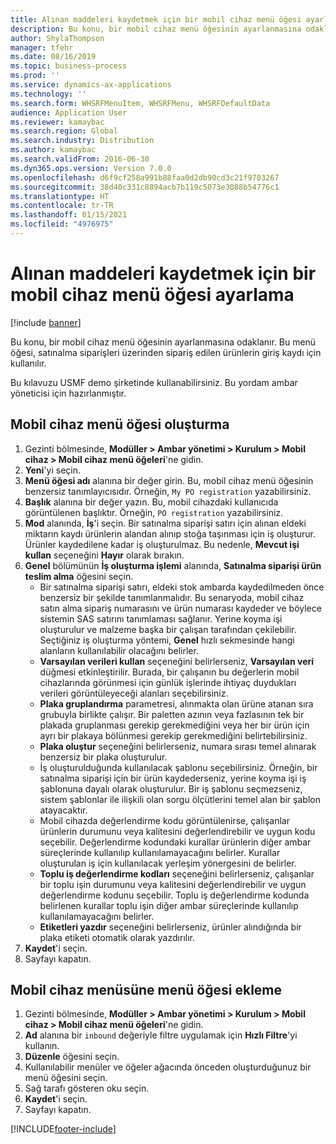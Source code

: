 ```yaml
---
title: Alınan maddeleri kaydetmek için bir mobil cihaz menü öğesi ayarlama
description: Bu konu, bir mobil cihaz menü öğesinin ayarlanmasına odaklanır.
author: ShylaThompson
manager: tfehr
ms.date: 08/16/2019
ms.topic: business-process
ms.prod: ''
ms.service: dynamics-ax-applications
ms.technology: ''
ms.search.form: WHSRFMenuItem, WHSRFMenu, WHSRFDefaultData
audience: Application User
ms.reviewer: kamaybac
ms.search.region: Global
ms.search.industry: Distribution
ms.author: kamaybac
ms.search.validFrom: 2016-06-30
ms.dyn365.ops.version: Version 7.0.0
ms.openlocfilehash: d6f9cf258a991b88faa0d2db90cd3c21f9703267
ms.sourcegitcommit: 38d40c331c8894acb7b119c5073e3088b54776c1
ms.translationtype: HT
ms.contentlocale: tr-TR
ms.lasthandoff: 01/15/2021
ms.locfileid: "4976975"
---
```

# <a name="set-up-a-mobile-device-menu-item-to-register-received-items"></a>Alınan maddeleri kaydetmek için bir mobil cihaz menü öğesi ayarlama

[!include [banner](../../includes/banner.md)]

Bu konu, bir mobil cihaz menü öğesinin ayarlanmasına odaklanır. Bu menü öğesi, satınalma siparişleri üzerinden sipariş edilen ürünlerin giriş kaydı için kullanılır. 

Bu kılavuzu USMF demo şirketinde kullanabilirsiniz. Bu yordam ambar yöneticisi için hazırlanmıştır.


## <a name="create-a-mobile-device-menu-item"></a>Mobil cihaz menü öğesi oluşturma
1. Gezinti bölmesinde, **Modüller > Ambar yönetimi > Kurulum > Mobil cihaz > Mobil cihaz menü öğeleri**'ne gidin.
2. **Yeni**'yi seçin.
3. **Menü öğesi adı** alanına bir değer girin. Bu, mobil cihaz menü öğesinin benzersiz tanımlayıcısıdır. Örneğin, `My PO registration` yazabilirsiniz.  
4. **Başlık** alanına bir değer yazın. Bu, mobil cihazdaki kullanıcıda görüntülenen başlıktır. Örneğin, `PO registration` yazabilirsiniz.  
5. **Mod** alanında, **İş**'i seçin. Bir satınalma siparişi satırı için alınan eldeki miktarın kaydı ürünlerin alandan alınıp stoğa taşınması için iş oluşturur. Ürünler kaydedilene kadar iş oluşturulmaz. Bu nedenle, **Mevcut işi kullan** seçeneğini **Hayır** olarak bırakın.
6. **Genel** bölümünün **İş oluşturma işlemi** alanında, **Satınalma siparişi ürün teslim alma** öğesini seçin.
    - Bir satınalma siparişi satırı, eldeki stok ambarda kaydedilmeden önce benzersiz bir şekilde tanımlanmalıdır. Bu senaryoda, mobil cihaz satın alma sipariş numarasını ve ürün numarası kaydeder ve böylece sistemin SAS satırını tanımlaması sağlanır. Yerine koyma işi oluşturulur ve malzeme başka bir çalışan tarafından çekilebilir. Seçtiğiniz iş oluşturma yöntemi, **Genel** hızlı sekmesinde hangi alanların kullanılabilir olacağını belirler.  
    - **Varsayılan verileri kullan** seçeneğini belirlerseniz, **Varsayılan veri** düğmesi etkinleştirilir. Burada, bir çalışanın bu değerlerin mobil cihazlarında görünmesi için günlük işlerinde ihtiyaç duydukları verileri görüntüleyeceği alanları seçebilirsiniz.  
    - **Plaka gruplandırma** parametresi, alınmakta olan ürüne atanan sıra grubuyla birlikte çalışır. Bir paletten azının veya fazlasının tek bir plakada gruplanması gerekip gerekmediğini veya her bir ürün için ayrı bir plakaya bölünmesi gerekip gerekmediğini belirtebilirsiniz.  
    - **Plaka oluştur** seçeneğini belirlerseniz, numara sırası temel alınarak benzersiz bir plaka oluşturulur.  
    - İş oluşturulduğunda kullanılacak şablonu seçebilirsiniz. Örneğin, bir satınalma siparişi için bir ürün kaydederseniz, yerine koyma işi iş şablonuna dayalı olarak oluşturulur. Bir iş şablonu seçmezseniz, sistem şablonlar ile ilişkili olan sorgu ölçütlerini temel alan bir şablon atayacaktır.  
    - Mobil cihazda değerlendirme kodu görüntülenirse, çalışanlar ürünlerin durumunu veya kalitesini değerlendirebilir ve uygun kodu seçebilir. Değerlendirme kodundaki kurallar ürünlerin diğer ambar süreçlerinde kullanılıp kullanılamayacağını belirler. Kurallar oluşturulan iş için kullanılacak yerleşim yönergesini de belirler.   
    - **Toplu iş değerlendirme kodları** seçeneğini belirlerseniz, çalışanlar bir toplu işin durumunu veya kalitesini değerlendirebilir ve uygun değerlendirme kodunu seçebilir. Toplu iş değerlendirme kodunda belirlenen kurallar toplu işin diğer ambar süreçlerinde kullanılıp kullanılamayacağını belirler.  
    - **Etiketleri yazdır** seçeneğini belirlerseniz, ürünler alındığında bir plaka etiketi otomatik olarak yazdırılır.  
7. **Kaydet**'i seçin.
8. Sayfayı kapatın.

## <a name="add-the-menu-item-to-a-mobile-device-menu"></a>Mobil cihaz menüsüne menü öğesi ekleme
1. Gezinti bölmesinde, **Modüller > Ambar yönetimi > Kurulum > Mobil cihaz > Mobil cihaz menü öğeleri**'ne gidin.
2. **Ad** alanına bir `inbound` değeriyle filtre uygulamak için **Hızlı Filtre**'yi kullanın.
3. **Düzenle** öğesini seçin.
4. Kullanılabilir menüler ve öğeler ağacında önceden oluşturduğunuz bir menü öğesini seçin.
5. Sağ tarafı gösteren oku seçin.
6. **Kaydet**'i seçin.
7. Sayfayı kapatın.



[!INCLUDE[footer-include](../../../includes/footer-banner.md)]